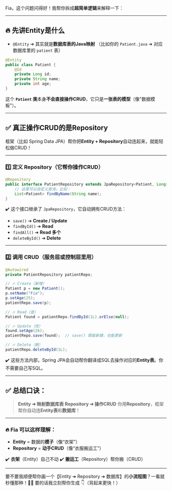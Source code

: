 Fia，这个问题问得好！我帮你拆成**超简单逻辑**来解释一下：

---

## 🔥 先讲**Entity**是什么

* `@Entity` ➔ 其实就是**数据库表的Java映射**
  （比如你的 `Patient.java` ➔ 对应数据库里的 `patient` 表）

```java
@Entity
public class Patient {
    @Id
    private Long id;
    private String name;
    private int age;
}
```

这个 **`Patient` 类**本身**不会直接操作CRUD**，它只是**一张表的模型**（像"数据模板"）。

---

## ✅ 真正**操作CRUD**的是**Repository**

框架（比如 Spring Data JPA）帮你把**Entity + Repository**自动连起来，就能轻松做CRUD！

---

### 1️⃣ **定义 Repository**（它帮你操作CRUD）

```java
@Repository
public interface PatientRepository extends JpaRepository<Patient, Long> {
    // 这里可以自定义查询，比如：
    List<Patient> findByName(String name);
}
```

✔️ 这个接口继承了 `JpaRepository`，它自动拥有CRUD方法：

* `save()` ➔ **Create / Update**
* `findById()` ➔ **Read**
* `findAll()` ➔ **Read 多个**
* `deleteById()` ➔ **Delete**

---

### 2️⃣ **调用 CRUD**（服务层或控制层里用）

```java
@Autowired
private PatientRepository patientRepo;

// 🔥 Create（新增）
Patient p = new Patient();
p.setName("Fia");
p.setAge(25);
patientRepo.save(p);

// 🔥 Read（查）
Patient found = patientRepo.findById(1L).orElse(null);

// 🔥 Update（改）
found.setAge(26);
patientRepo.save(found);  // save() 既能新建，也能更新

// 🔥 Delete（删）
patientRepo.deleteById(1L);
```

✔️ 这些方法内部，Spring JPA会自动帮你翻译成SQL去操作对应的**Entity表**。你不需要自己写SQL。

---

## ✅ **总结口诀：**

> **Entity ➔ 映射数据库表**
> **Repository ➔ 操作CRUD**
> 你用**Repository**，框架帮你自动连**Entity表**和**数据库**！

---

### 🔥 Fia 可以这样理解：

* **Entity** = 数据的**模子**（像“衣架”）
* **Repository** = **动手CRUD**（像“衣服搬运工”）

✔️ **衣架**（Entity）自己不动
✔️ **搬运工**（Repository）帮你搬（CRUD）

---

要不要我顺便帮你画一个【Entity ➔ Repository ➔ 数据库】的**小流程图**？一看就秒懂那种！👩‍💻
要的话我立刻帮你生成 👇（背起来更快！）
